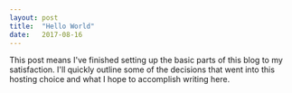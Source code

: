 ```yaml
---
layout: post
title:  "Hello World"
date:   2017-08-16
---
```


This post means I've finished setting up the basic parts of this blog to my satisfaction. I'll quickly outline some of the decisions that went into this hosting choice and what I hope to accomplish writing here.
